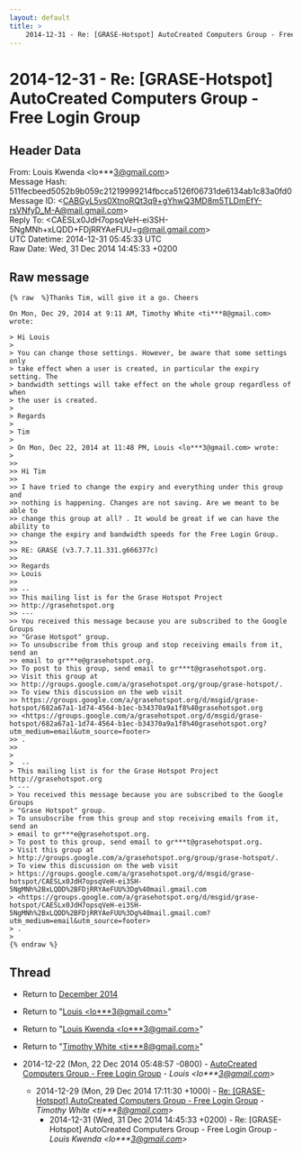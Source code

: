 ```yaml
---
layout: default
title: >
    2014-12-31 - Re: [GRASE-Hotspot] AutoCreated Computers Group - Free Login Group
---
```


# 2014-12-31 - Re: [GRASE-Hotspot] AutoCreated Computers Group - Free Login Group

## Header Data

From: Louis Kwenda \<lo***3@gmail.com\><br>
Message Hash: 511fecbeed5052b9b059c21219999214fbcca5126f06731de6134ab1c83a0fd0<br>
Message ID: \<CABGyL5vs0XtnoRQt3q9+gYhwQ3MD8m5TLDmEfY-rsVNfyD_M-A@mail.gmail.com\><br>
Reply To: \<CAESLx0JdH7opsqVeH-ei3SH-5NgMNh+xLQDD+FDjRRYAeFUU=g@mail.gmail.com\><br>
UTC Datetime: 2014-12-31 05:45:33 UTC<br>
Raw Date: Wed, 31 Dec 2014 14:45:33 +0200<br>

## Raw message

```
{% raw  %}Thanks Tim, will give it a go. Cheers

On Mon, Dec 29, 2014 at 9:11 AM, Timothy White <ti***8@gmail.com> wrote:

> Hi Louis
>
> You can change those settings. However, be aware that some settings only
> take effect when a user is created, in particular the expiry setting. The
> bandwidth settings will take effect on the whole group regardless of when
> the user is created.
>
> Regards
>
> Tim
>
> On Mon, Dec 22, 2014 at 11:48 PM, Louis <lo***3@gmail.com> wrote:
>
>>
>> Hi Tim
>>
>> I have tried to change the expiry and everything under this group and
>> nothing is happening. Changes are not saving. Are we meant to be able to
>> change this group at all? . It would be great if we can have the ability to
>> change the expiry and bandwidth speeds for the Free Login Group.
>>
>> RE: GRASE (v3.7.7.11.331.g666377c)
>>
>> Regards
>> Louis
>>
>> --
>> This mailing list is for the Grase Hotspot Project
>> http://grasehotspot.org
>> ---
>> You received this message because you are subscribed to the Google Groups
>> "Grase Hotspot" group.
>> To unsubscribe from this group and stop receiving emails from it, send an
>> email to gr***e@grasehotspot.org.
>> To post to this group, send email to gr***t@grasehotspot.org.
>> Visit this group at
>> http://groups.google.com/a/grasehotspot.org/group/grase-hotspot/.
>> To view this discussion on the web visit
>> https://groups.google.com/a/grasehotspot.org/d/msgid/grase-hotspot/682a67a1-1d74-4564-b1ec-b34370a9a1f8%40grasehotspot.org
>> <https://groups.google.com/a/grasehotspot.org/d/msgid/grase-hotspot/682a67a1-1d74-4564-b1ec-b34370a9a1f8%40grasehotspot.org?utm_medium=email&utm_source=footer>
>> .
>>
>
>  --
> This mailing list is for the Grase Hotspot Project http://grasehotspot.org
> ---
> You received this message because you are subscribed to the Google Groups
> "Grase Hotspot" group.
> To unsubscribe from this group and stop receiving emails from it, send an
> email to gr***e@grasehotspot.org.
> To post to this group, send email to gr***t@grasehotspot.org.
> Visit this group at
> http://groups.google.com/a/grasehotspot.org/group/grase-hotspot/.
> To view this discussion on the web visit
> https://groups.google.com/a/grasehotspot.org/d/msgid/grase-hotspot/CAESLx0JdH7opsqVeH-ei3SH-5NgMNh%2BxLQDD%2BFDjRRYAeFUU%3Dg%40mail.gmail.com
> <https://groups.google.com/a/grasehotspot.org/d/msgid/grase-hotspot/CAESLx0JdH7opsqVeH-ei3SH-5NgMNh%2BxLQDD%2BFDjRRYAeFUU%3Dg%40mail.gmail.com?utm_medium=email&utm_source=footer>
> .
>
{% endraw %}
```

## Thread

+ Return to [December 2014](/archive/2014/12)

+ Return to "[Louis <lo***3<span>@</span>gmail.com>](/authors/lo___3_at_gmail_com)"
+ Return to "[Louis Kwenda <lo***3<span>@</span>gmail.com>](/authors/lo___3_at_gmail_com)"
+ Return to "[Timothy White <ti***8<span>@</span>gmail.com>](/authors/ti___8_at_gmail_com)"

+ 2014-12-22 (Mon, 22 Dec 2014 05:48:57 -0800) - [AutoCreated Computers Group - Free Login Group](/archive/2014/12/1ffbe1e3240ccdbde9b1b2d9dd40b5ccb62fbdc0c811deac6658f5ceec469df8) - _Louis \<lo***3@gmail.com\>_
  + 2014-12-29 (Mon, 29 Dec 2014 17:11:30 +1000) - [Re: [GRASE-Hotspot] AutoCreated Computers Group - Free Login Group](/archive/2014/12/a4a690e1ef042365fae70b0644a77ce17be84660d372250a09fba1d96601ea78) - _Timothy White \<ti***8@gmail.com\>_
    + 2014-12-31 (Wed, 31 Dec 2014 14:45:33 +0200) - Re: [GRASE-Hotspot] AutoCreated Computers Group - Free Login Group - _Louis Kwenda \<lo***3@gmail.com\>_

